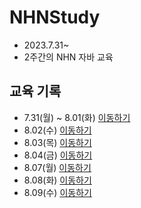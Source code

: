 # NHNStudy
* 2023.7.31~
* 2주간의 NHN 자바 교육
## 교육 기록
* 7.31(월) ~ 8.01(화) [이동하기](https://github.com/P-C-Space/NHNStudy/tree/master/NHN2023_08_01_Tue_remain)
* 8.02(수) [이동하기](https://github.com/P-C-Space/NHNStudy/tree/master/NHN2023_08_02_wed)
* 8.03(목) [이동하기](https://github.com/P-C-Space/NHNStudy/tree/master/NHN2023_08_03_Tur)
* 8.04(금) [이동하기](https://github.com/P-C-Space/NHNStudy/tree/master/NHN2023_08_04Fri)
* 8.07(월) [이동하기](https://github.com/P-C-Space/NHNStudy/tree/master/NHN2023_08_07_Mon)
* 8.08(화) [이동하기]()
* 8.09(수) [이동하기]()
